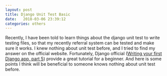 ```yaml
---
layout: post
title: Django Unit Test Basic
date:   2018-03-06 23:39:12
categories: others
---
```


Recently, I have been told to learn things about the django unit test to write testing files, so that my recently referral system can be tested and make sure it works. I knew nothing about unit test before, and I tried to find my answer on the official website. Fortunately, Django official (<a href=https://docs.djangoproject.com/en/dev/intro/tutorial05/>Writing your first Django app, part 5</a>) provide a great tutorial for a beginner. And here is some points I think will be beneficial to someone knows nothing about unit test before.


























